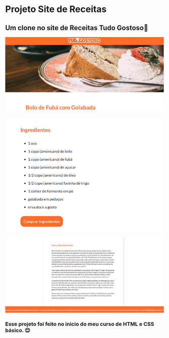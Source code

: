 # Projeto Site de Receitas

## Um clone no site de Receitas Tudo Gostoso🍮

![SiteReceitas](./Prints/Topo.png)

![SiteReceitas](./Prints/Igredientes.png)

![SiteReceitas](./Prints/instru%C3%A7%C3%B5es.png)


### Esse projeto foi feito no inicio do meu curso de HTML e CSS básico. 😊
